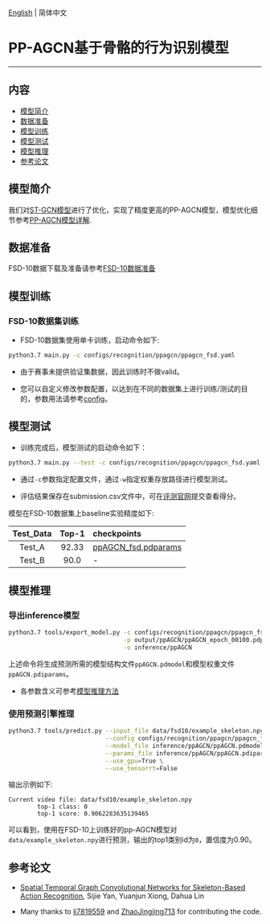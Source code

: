 [English]() | 简体中文

# PP-AGCN基于骨骼的行为识别模型

---
## 内容

- [模型简介](#模型简介)
- [数据准备](#数据准备)
- [模型训练](#模型训练)
- [模型测试](#模型测试)
- [模型推理](#模型推理)
- [参考论文](#参考论文)


## 模型简介


我们对[ST-GCN模型](./stgcn.md)进行了优化，实现了精度更高的PP-AGCN模型，模型优化细节参考[PP-AGCN模型详解]().


## 数据准备

FSD-10数据下载及准备请参考[FSD-10数据准备](../../dataset/fsd10.md)

## 模型训练

### FSD-10数据集训练

- FSD-10数据集使用单卡训练，启动命令如下:

```bash
python3.7 main.py -c configs/recognition/ppagcn/ppagcn_fsd.yaml
```

- 由于赛事未提供验证集数据，因此训练时不做valid。

- 您可以自定义修改参数配置，以达到在不同的数据集上进行训练/测试的目的，参数用法请参考[config](../../tutorials/config.md)。


## 模型测试

- 训练完成后，模型测试的启动命令如下：

```bash
python3.7 main.py --test -c configs/recognition/ppagcn/ppagcn_fsd.yaml  -w output/ppAGCN/ppAGCN_epoch_00100.pdparams
```

- 通过`-c`参数指定配置文件，通过`-w`指定权重存放路径进行模型测试。

- 评估结果保存在submission.csv文件中，可在[评测官网]()提交查看得分。

模型在FSD-10数据集上baseline实验精度如下:

| Test_Data | Top-1 | checkpoints |
| :----: | :----: | :---- |
| Test_A | 92.33 | [ppAGCN_fsd.pdparams](https://videotag.bj.bcebos.com/PaddleVideo-release2.2/ppAGCN_fsd.pdparams) |
| Test_B | 90.0 | - |


## 模型推理

### 导出inference模型

```bash
python3.7 tools/export_model.py -c configs/recognition/ppagcn/ppagcn_fsd.yaml \
                                -p output/ppAGCN/ppAGCN_epoch_00100.pdparams \
                                -o inference/ppAGCN
```

上述命令将生成预测所需的模型结构文件`ppAGCN.pdmodel`和模型权重文件`ppAGCN.pdiparams`。

- 各参数含义可参考[模型推理方法](https://github.com/PaddlePaddle/PaddleVideo/blob/release/2.0/docs/zh-CN/start.md#2-%E6%A8%A1%E5%9E%8B%E6%8E%A8%E7%90%86)

### 使用预测引擎推理

```bash
python3.7 tools/predict.py --input_file data/fsd10/example_skeleton.npy \
                           --config configs/recognition/ppagcn/ppagcn_fsd.yaml \
                           --model_file inference/ppAGCN/ppAGCN.pdmodel \
                           --params_file inference/ppAGCN/ppAGCN.pdiparams \
                           --use_gpu=True \
                           --use_tensorrt=False
```

输出示例如下:

```
Current video file: data/fsd10/example_skeleton.npy
        top-1 class: 0
        top-1 score: 0.9062283635139465
```

可以看到，使用在FSD-10上训练好的pp-AGCN模型对`data/example_skeleton.npy`进行预测，输出的top1类别id为`0`，置信度为0.90。

## 参考论文

- [Spatial Temporal Graph Convolutional Networks for Skeleton-Based Action Recognition](https://arxiv.org/abs/1801.07455), Sijie Yan, Yuanjun Xiong, Dahua Lin

- Many thanks to [li7819559](https://github.com/li7819559) and [ZhaoJingjing713](https://github.com/ZhaoJingjing713) for contributing the code.
